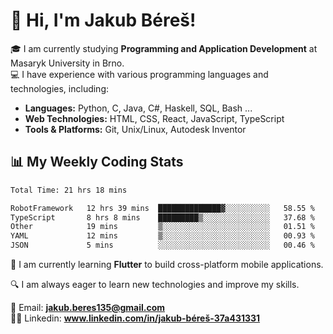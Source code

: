 # 👋 Hi, I'm Jakub Béreš!

🎓 I am currently studying **Programming and Application Development** at Masaryk University in Brno.  
💻 I have experience with various programming languages and technologies, including:  
   - **Languages:** Python, C, Java, C#, Haskell, SQL, Bash ...  
   - **Web Technologies:** HTML, CSS, React, JavaScript, TypeScript  
   - **Tools & Platforms:** Git, Unix/Linux, Autodesk Inventor

## 📊 My Weekly Coding Stats
<!--START_SECTION:waka-->

```txt
Total Time: 21 hrs 18 mins

RobotFramework   12 hrs 39 mins  ██████████████▓░░░░░░░░░░   58.55 %
TypeScript       8 hrs 8 mins    █████████▒░░░░░░░░░░░░░░░   37.68 %
Other            19 mins         ▒░░░░░░░░░░░░░░░░░░░░░░░░   01.51 %
YAML             12 mins         ▒░░░░░░░░░░░░░░░░░░░░░░░░   00.93 %
JSON             5 mins          ░░░░░░░░░░░░░░░░░░░░░░░░░   00.46 %
```

<!--END_SECTION:waka-->

🚀 I am currently learning **Flutter** to build cross-platform mobile applications.  

🔍 I am always eager to learn new technologies and improve my skills.  

📩 Email:        **jakub.beres135@gmail.com**  
🧑‍💻 Linkedin:     **www.linkedin.com/in/jakub-béreš-37a431331**


